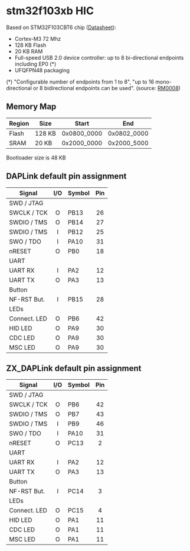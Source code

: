 # stm32f103xb HIC

Based on STM32F103CBT6 chip ([Datasheet](https://www.st.com/resource/en/datasheet/stm32f103cb.pdf)):
- Cortex-M3 72 Mhz
- 128 KB Flash
- 20 KB RAM
- Full-speed USB 2.0 device controller: up to 8 bi-directional endpoints including EP0 (*)
- UFQFPN48 packaging

(*) "Configurable number of endpoints from 1 to 8", "up to 16 mono-directional or 8 bidirectional endpoints can be used". (source: [RM0008](https://www.st.com/resource/en/reference_manual/rm0008-stm32f101xx-stm32f102xx-stm32f103xx-stm32f105xx-and-stm32f107xx-advanced-armbased-32bit-mcus-stmicroelectronics.pdf))

## Memory Map

| Region   |  Size  | Start       | End         |
|----------|--------|-------------|-------------|
| Flash    | 128 KB | 0x0800_0000 | 0x0802_0000 |
| SRAM     | 20 KB  | 0x2000_0000 | 0x2000_5000 |

Bootloader size is 48 KB

## DAPLink default pin assignment

| Signal      | I/O | Symbol  | Pin |
|-------------|:---:|---------|:---:|
| SWD / JTAG  |
| SWCLK / TCK |  O  | PB13    |  26 |
| SWDIO / TMS |  O  | PB14    |  27 |
| SWDIO / TMS |  I  | PB12    |  25 |
| SWO / TDO   |  I  | PA10    |  31 |
| nRESET      |  O  | PB0     |  18 |
| UART        |
| UART RX     |  I  | PA2     |  12 |
| UART TX     |  O  | PA3     |  13 |
| Button      |
| NF-RST But. |  I  | PB15    |  28 |
| LEDs        |
| Connect. LED|  O  | PB6     |  42 |
| HID LED     |  O  | PA9     |  30 |
| CDC LED     |  O  | PA9     |  30 |
| MSC LED     |  O  | PA9     |  30 |


## ZX_DAPLink default pin assignment

| Signal      | I/O | Symbol  | Pin |
|-------------|:---:|---------|:---:|
| SWD / JTAG  |
| SWCLK / TCK |  O  | PB6     |  42 |
| SWDIO / TMS |  O  | PB7     |  43 |
| SWDIO / TMS |  I  | PB9     |  46 |
| SWO / TDO   |  I  | PA10    |  31 |
| nRESET      |  O  | PC13    |  2  |
| UART        |
| UART RX     |  I  | PA2     |  12 |
| UART TX     |  O  | PA3     |  13 |
| Button      |
| NF-RST But. |  I  | PC14    |  3  |
| LEDs        |
| Connect. LED|  O  | PC15    |  4  |
| HID LED     |  O  | PA1     |  11 |
| CDC LED     |  O  | PA1     |  11 |
| MSC LED     |  O  | PA1     |  11 |
